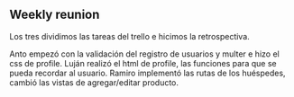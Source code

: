 ## Weekly reunion
Los tres dividimos las tareas del trello e hicimos la retrospectiva.

Anto empezó con la validación del registro de usuarios y multer e hizo el css de profile.
Luján realizó el html de profile, las funciones para que se pueda recordar al usuario.
Ramiro implementó las rutas de los huéspedes, cambió las vistas de agregar/editar producto.

